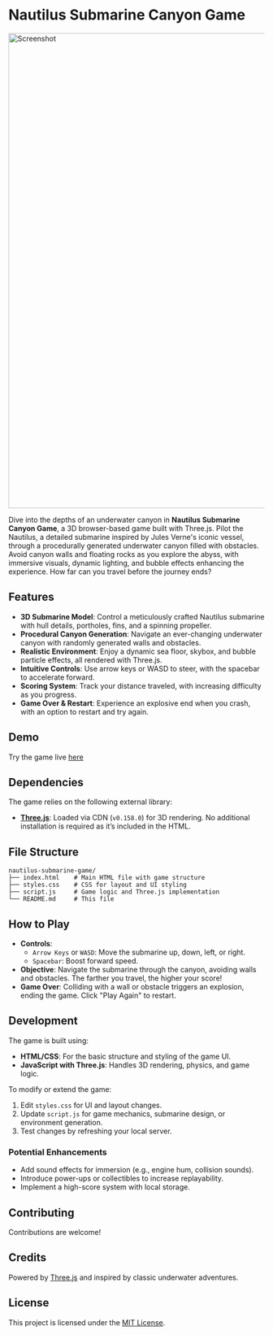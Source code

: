 # Nautilus Submarine Canyon Game

<img width="935" alt="Screenshot" src="https://github.com/user-attachments/assets/f1fe6f19-d712-4461-b914-7cd71d35cde9" />

Dive into the depths of an underwater canyon in **Nautilus Submarine Canyon Game**, a 3D browser-based game built with Three.js. Pilot the Nautilus, a detailed submarine inspired by Jules Verne's iconic vessel, through a procedurally generated underwater canyon filled with obstacles. Avoid canyon walls and floating rocks as you explore the abyss, with immersive visuals, dynamic lighting, and bubble effects enhancing the experience. How far can you travel before the journey ends?

## Features

- **3D Submarine Model**: Control a meticulously crafted Nautilus submarine with hull details, portholes, fins, and a spinning propeller.
- **Procedural Canyon Generation**: Navigate an ever-changing underwater canyon with randomly generated walls and obstacles.
- **Realistic Environment**: Enjoy a dynamic sea floor, skybox, and bubble particle effects, all rendered with Three.js.
- **Intuitive Controls**: Use arrow keys or WASD to steer, with the spacebar to accelerate forward.
- **Scoring System**: Track your distance traveled, with increasing difficulty as you progress.
- **Game Over & Restart**: Experience an explosive end when you crash, with an option to restart and try again.

## Demo

Try the game live [here](#)

## Dependencies

The game relies on the following external library:
- **[Three.js](https://threejs.org/)**: Loaded via CDN (`v0.158.0`) for 3D rendering. No additional installation is required as it’s included in the HTML.

## File Structure

```
nautilus-submarine-game/
├── index.html    # Main HTML file with game structure
├── styles.css    # CSS for layout and UI styling
├── script.js     # Game logic and Three.js implementation
└── README.md     # This file
```

## How to Play
- **Controls**:
  - `Arrow Keys` or `WASD`: Move the submarine up, down, left, or right.
  - `Spacebar`: Boost forward speed.
- **Objective**: Navigate the submarine through the canyon, avoiding walls and obstacles. The farther you travel, the higher your score!
- **Game Over**: Colliding with a wall or obstacle triggers an explosion, ending the game. Click "Play Again" to restart.

## Development
The game is built using:
- **HTML/CSS**: For the basic structure and styling of the game UI.
- **JavaScript with Three.js**: Handles 3D rendering, physics, and game logic.

To modify or extend the game:
1. Edit `styles.css` for UI and layout changes.
2. Update `script.js` for game mechanics, submarine design, or environment generation.
3. Test changes by refreshing your local server.

### Potential Enhancements
- Add sound effects for immersion (e.g., engine hum, collision sounds).
- Introduce power-ups or collectibles to increase replayability.
- Implement a high-score system with local storage.

## Contributing
Contributions are welcome!

## Credits
Powered by [Three.js](https://threejs.org/) and inspired by classic underwater adventures.

## License
This project is licensed under the [MIT License](LICENSE).
